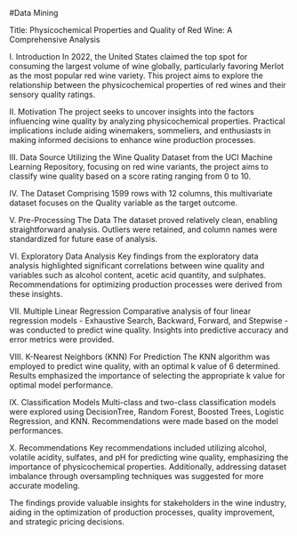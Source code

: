 #Data Mining

Title: Physicochemical Properties and Quality of Red Wine: A Comprehensive Analysis

I. Introduction
In 2022, the United States claimed the top spot for consuming the largest volume of wine globally, particularly favoring Merlot as the most popular red wine variety. This project aims to explore the relationship between the physicochemical properties of red wines and their sensory quality ratings.

II. Motivation
The project seeks to uncover insights into the factors influencing wine quality by analyzing physicochemical properties. Practical implications include aiding winemakers, sommeliers, and enthusiasts in making informed decisions to enhance wine production processes.

III. Data Source
Utilizing the Wine Quality Dataset from the UCI Machine Learning Repository, focusing on red wine variants, the project aims to classify wine quality based on a score rating ranging from 0 to 10.

IV. The Dataset
Comprising 1599 rows with 12 columns, this multivariate dataset focuses on the Quality variable as the target outcome.

V. Pre-Processing The Data
The dataset proved relatively clean, enabling straightforward analysis. Outliers were retained, and column names were standardized for future ease of analysis.

VI. Exploratory Data Analysis
Key findings from the exploratory data analysis highlighted significant correlations between wine quality and variables such as alcohol content, acetic acid quantity, and sulphates. Recommendations for optimizing production processes were derived from these insights.

VII. Multiple Linear Regression
Comparative analysis of four linear regression models - Exhaustive Search, Backward, Forward, and Stepwise - was conducted to predict wine quality. Insights into predictive accuracy and error metrics were provided.

VIII. K-Nearest Neighbors (KNN) For Prediction
The KNN algorithm was employed to predict wine quality, with an optimal k value of 6 determined. Results emphasized the importance of selecting the appropriate k value for optimal model performance.

IX. Classification Models
Multi-class and two-class classification models were explored using DecisionTree, Random Forest, Boosted Trees, Logistic Regression, and KNN. Recommendations were made based on the model performances.

X. Recommendations
Key recommendations included utilizing alcohol, volatile acidity, sulfates, and pH for predicting wine quality, emphasizing the importance of physicochemical properties. Additionally, addressing dataset imbalance through oversampling techniques was suggested for more accurate modeling.

The findings provide valuable insights for stakeholders in the wine industry, aiding in the optimization of production processes, quality improvement, and strategic pricing decisions.
